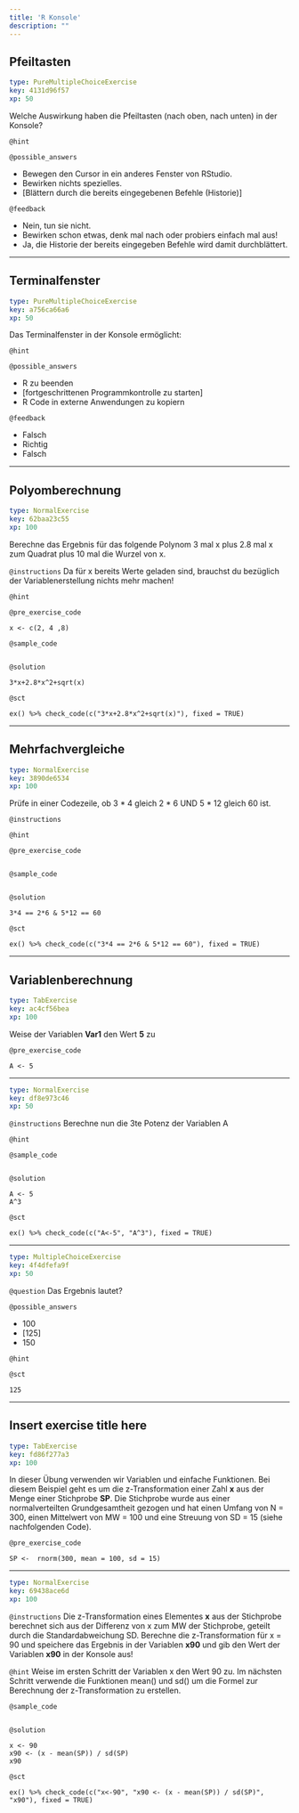 ```yaml
---
title: 'R Konsole'
description: ""
---
```


## Pfeiltasten

```yaml
type: PureMultipleChoiceExercise
key: 4131d96f57
xp: 50
```

Welche Auswirkung haben die Pfeiltasten (nach oben, nach unten) in der Konsole?

`@hint`


`@possible_answers`
- Bewegen den Cursor in ein anderes Fenster von RStudio.
- Bewirken nichts spezielles.
- [Blättern durch die bereits eingegebenen Befehle (Historie)]

`@feedback`
- Nein, tun sie nicht.
- Bewirken schon etwas, denk mal nach oder probiers einfach mal aus!
- Ja, die Historie der bereits eingegeben Befehle wird damit durchblättert.

---

## Terminalfenster

```yaml
type: PureMultipleChoiceExercise
key: a756ca66a6
xp: 50
```

Das Terminalfenster in der Konsole ermöglicht:

`@hint`


`@possible_answers`
- R zu beenden
- [fortgeschrittenen Programmkontrolle zu starten]
- R Code in externe Anwendungen zu kopiern

`@feedback`
- Falsch
- Richtig
- Falsch

---

## Polyomberechnung

```yaml
type: NormalExercise
key: 62baa23c55
xp: 100
```

Berechne das Ergebnis für das folgende Polynom 3 mal x plus 2.8 mal x zum Quadrat plus 10 mal die Wurzel von x.

`@instructions`
Da für x bereits Werte geladen sind, brauchst du bezüglich der Variablenerstellung nichts mehr machen!

`@hint`


`@pre_exercise_code`
```{r}
x <- c(2, 4 ,8)
```

`@sample_code`
```{r}

```

`@solution`
```{r}
3*x+2.8*x^2+sqrt(x)
```

`@sct`
```{r}
ex() %>% check_code(c("3*x+2.8*x^2+sqrt(x)"), fixed = TRUE)
```

---

## Mehrfachvergleiche

```yaml
type: NormalExercise
key: 3890de6534
xp: 100
```

Prüfe in einer Codezeile, ob 3 * 4 gleich 2 * 6 UND 5 * 12 gleich 60 ist.

`@instructions`


`@hint`


`@pre_exercise_code`
```{r}

```

`@sample_code`
```{r}

```

`@solution`
```{r}
3*4 == 2*6 & 5*12 == 60
```

`@sct`
```{r}
ex() %>% check_code(c("3*4 == 2*6 & 5*12 == 60"), fixed = TRUE)
```

---

## Variablenberechnung

```yaml
type: TabExercise
key: ac4cf56bea
xp: 100
```

Weise der Variablen **Var1** den Wert **5** zu

`@pre_exercise_code`
```{r}
A <- 5
```

***

```yaml
type: NormalExercise
key: df8e973c46
xp: 50
```

`@instructions`
Berechne nun die 3te Potenz der Variablen A

`@hint`


`@sample_code`
```{r}

```

`@solution`
```{r}
A <- 5
A^3
```

`@sct`
```{r}
ex() %>% check_code(c("A<-5", "A^3"), fixed = TRUE)
```

***

```yaml
type: MultipleChoiceExercise
key: 4f4dfefa9f
xp: 50
```

`@question`
Das Ergebnis lautet?

`@possible_answers`
- 100
- [125]
- 150

`@hint`


`@sct`
```{r}
125
```

---

## Insert exercise title here

```yaml
type: TabExercise
key: fd86f277a3
xp: 100
```

In dieser Übung verwenden wir Variablen und einfache Funktionen. Bei diesem Beispiel geht es um die z-Transformation einer Zahl **x** aus der Menge einer Stichprobe **SP**. Die Stichprobe wurde aus einer normalverteilten Grundgesamtheit gezogen und hat einen Umfang von N = 300, einen Mittelwert von MW = 100 und eine Streuung von SD = 15 (siehe nachfolgenden Code).

`@pre_exercise_code`
```{r}
SP <-  rnorm(300, mean = 100, sd = 15)
```

***

```yaml
type: NormalExercise
key: 69438ace6d
xp: 100
```

`@instructions`
Die z-Transformation eines Elementes **x** aus der Stichprobe berechnet sich aus der Differenz von x zum MW der Stichprobe, geteilt durch die Standardabweichung SD. Berechne die z-Transformation für x = 90 und speichere das Ergebnis in der Variablen **x90** und gib den Wert der Variablen **x90** in der Konsole aus!

`@hint`
Weise im ersten Schritt der Variablen x den Wert 90 zu. Im nächsten Schritt verwende die Funktionen mean() und sd() um die Formel zur Berechnung der z-Transformation zu erstellen.

`@sample_code`
```{r}

```

`@solution`
```{r}
x <- 90
x90 <- (x - mean(SP)) / sd(SP)
x90
```

`@sct`
```{r}
ex() %>% check_code(c("x<-90", "x90 <- (x - mean(SP)) / sd(SP)", "x90"), fixed = TRUE)
```

